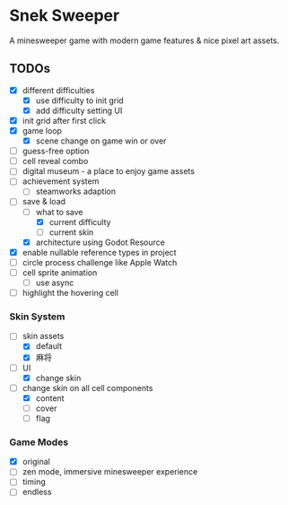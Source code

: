 ﻿# Snek Sweeper

A minesweeper game with modern game features & nice pixel art assets.

## TODOs

- [x] different difficulties
    - [x] use difficulty to init grid
    - [x] add difficulty setting UI
- [x] init grid after first click
- [x] game loop
    - [x] scene change on game win or over
- [ ] guess-free option
- [ ] cell reveal combo
- [ ] digital museum - a place to enjoy game assets
- [ ] achievement system
    - [ ] steamworks adaption
- [ ] save & load
    - [ ] what to save
        - [x] current difficulty
        - [ ] current skin
    - [x] architecture using Godot Resource
- [x] enable nullable reference types in project
- [ ] circle process challenge like Apple Watch
- [ ] cell sprite animation
    - [ ] use async
- [ ] highlight the hovering cell

### Skin System

- [ ] skin assets
  - [x] default
  - [x] 麻将
- [ ] UI
  - [x] change skin
- [ ] change skin on all cell components
  - [x] content
  - [ ] cover
  - [ ] flag

### Game Modes
- [x] original
- [ ] zen mode, immersive minesweeper experience
- [ ] timing
- [ ] endless
